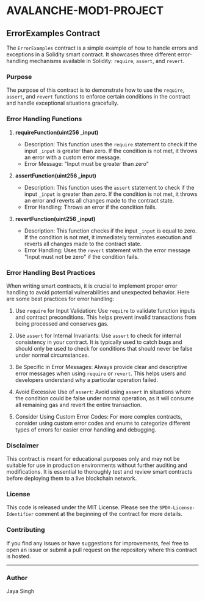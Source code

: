 # AVALANCHE-MOD1-PROJECT
## ErrorExamples Contract

The `ErrorExamples` contract is a simple example of how to handle errors and exceptions in a Solidity smart contract. It showcases three different error-handling mechanisms available in Solidity: `require`, `assert`, and `revert`.

### Purpose

The purpose of this contract is to demonstrate how to use the `require`, `assert`, and `revert` functions to enforce certain conditions in the contract and handle exceptional situations gracefully.

### Error Handling Functions

1. **requireFunction(uint256 _input)**
   - Description: This function uses the `require` statement to check if the input `_input` is greater than zero. If the condition is not met, it throws an error with a custom error message.
   - Error Message: "Input must be greater than zero"

2. **assertFunction(uint256 _input)**
   - Description: This function uses the `assert` statement to check if the input `_input` is greater than zero. If the condition is not met, it throws an error and reverts all changes made to the contract state.
   - Error Handling: Throws an error if the condition fails.

3. **revertFunction(uint256 _input)**
   - Description: This function checks if the input `_input` is equal to zero. If the condition is not met, it immediately terminates execution and reverts all changes made to the contract state.
   - Error Handling: Uses the `revert` statement with the error message "Input must not be zero" if the condition fails.

### Error Handling Best Practices

When writing smart contracts, it is crucial to implement proper error handling to avoid potential vulnerabilities and unexpected behavior. Here are some best practices for error handling:

1. Use `require` for Input Validation: Use `require` to validate function inputs and contract preconditions. This helps prevent invalid transactions from being processed and conserves gas.

2. Use `assert` for Internal Invariants: Use `assert` to check for internal consistency in your contract. It is typically used to catch bugs and should only be used to check for conditions that should never be false under normal circumstances.

3. Be Specific in Error Messages: Always provide clear and descriptive error messages when using `require` or `revert`. This helps users and developers understand why a particular operation failed.

4. Avoid Excessive Use of `assert`: Avoid using `assert` in situations where the condition could be false under normal operation, as it will consume all remaining gas and revert the entire transaction.

5. Consider Using Custom Error Codes: For more complex contracts, consider using custom error codes and enums to categorize different types of errors for easier error handling and debugging.

### Disclaimer

This contract is meant for educational purposes only and may not be suitable for use in production environments without further auditing and modifications. It is essential to thoroughly test and review smart contracts before deploying them to a live blockchain network.

### License

This code is released under the MIT License. Please see the `SPDX-License-Identifier` comment at the beginning of the contract for more details.

### Contributing

If you find any issues or have suggestions for improvements, feel free to open an issue or submit a pull request on the repository where this contract is hosted.

---


### Author 
Jaya Singh
